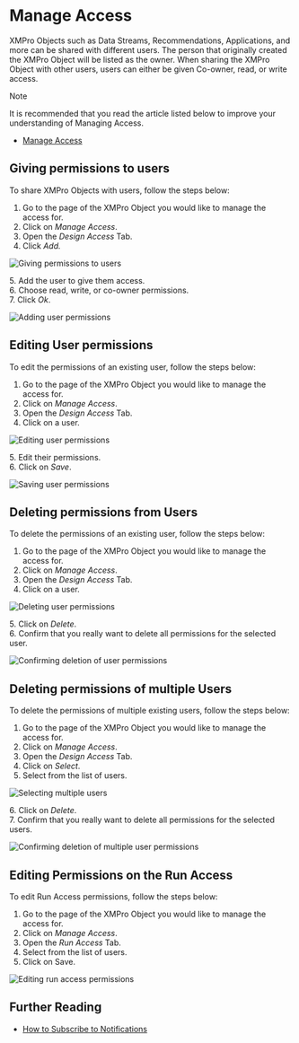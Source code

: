 # Manage Access

XMPro Objects such as Data Streams, Recommendations, Applications, and more can be shared with different users. The person that originally created the XMPro Object will be listed as the owner. When sharing the XMPro Object with other users, users can either be given Co-owner, read, or write access.&#x20;

> [!NOTE]
> It is recommended that you read the article listed below to improve your understanding of Managing Access.
>
> * [Manage Access](../concepts/manage-access.md)

## Giving permissions to users

To share XMPro Objects with users, follow the steps below:

1. Go to the page of the XMPro Object you would like to manage the access for.
2. Click on _Manage Access_.
3. Open the _Design Access_ Tab.
4. Click _Add._

![Giving permissions to users](images/manage-access-1.png)

&#x20;   5\. Add the user to give them access.  \
&#x20;   6\. Choose read, write, or co-owner permissions. \
&#x20;   7\. Click _Ok_.

![Adding user permissions](images/manage-access-2.png)

## Editing User permissions

To edit the permissions of an existing user, follow the steps below:

1. Go to the page of the XMPro Object you would like to manage the access for.
2. Click on _Manage Access_.
3. Open the _Design Access_ Tab.
4. Click on a user.

![Editing user permissions](images/manage-access-3.png)

&#x20;   5\. Edit their permissions.\
&#x20;   6\. Click on _Save_.

![Saving user permissions](images/manage-access-4.png)

## Deleting permissions from Users

To delete the permissions of an existing user, follow the steps below:

1. Go to the page of the XMPro Object you would like to manage the access for.
2. Click on _Manage Access_.
3. Open the _Design Access_ Tab.
4. Click on a user.

![Deleting user permissions](images/manage-access-5.png)

&#x20;   5\. Click on _Delete_.\
&#x20;   6\. Confirm that you really want to delete all permissions for the selected user.

![Confirming deletion of user permissions](images/manage-access-6.png)

## Deleting permissions of multiple Users

To delete the permissions of multiple existing users, follow the steps below:

1. Go to the page of the XMPro Object you would like to manage the access for.
2. Click on _Manage Access_.
3. Open the _Design Access_ Tab.
4. Click on _Select_.
5. Select from the list of users.

![Selecting multiple users](images/manage-access-7.png)

&#x20;   6\. Click on _Delete_.\
&#x20;   7\. Confirm that you really want to delete all permissions for the selected users.

![Confirming deletion of multiple user permissions](images/manage-access-8.png)

## Editing Permissions on the Run Access

To edit Run Access permissions, follow the steps below:

1. Go to the page of the XMPro Object you would like to manage the access for.
2. Click on _Manage Access_.
3. Open the _Run Access_ Tab.
4. Select from the list of users.
5. Click on Save.

![Editing run access permissions](images/manage-access-9.png)

## Further Reading

* [How to Subscribe to Notifications](recommendations/subscribe-to-notifications.md)
